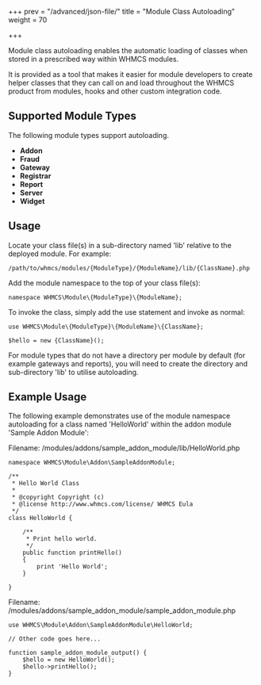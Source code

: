 +++
prev = "/advanced/json-file/"
title = "Module Class Autoloading"
weight = 70

+++

Module class autoloading enables the automatic loading of classes when stored in a prescribed way within WHMCS modules.

It is provided as a tool that makes it easier for module developers to create helper classes that they can call on and load throughout the WHMCS product from modules, hooks and other custom integration code.

## Supported Module Types

The following module types support autoloading. 

* **Addon**
* **Fraud**
* **Gateway**
* **Registrar**
* **Report** 
* **Server** 
* **Widget** 

## Usage

Locate your class file(s) in a sub-directory named 'lib' relative to the deployed module. For example: 

```
/path/to/whmcs/modules/{ModuleType}/{ModuleName}/lib/{ClassName}.php
```
Add the module namespace to the top of your class file(s): 

```
namespace WHMCS\Module\{ModuleType}\{ModuleName};
```
To invoke the class, simply add the use statement and invoke as normal: 

```
use WHMCS\Module\{ModuleType}\{ModuleName}\{ClassName};

$hello = new {ClassName}();
```

For module types that do not have a directory per module by default (for example gateways and reports), you will need to create the directory and sub-directory 'lib' to utilise autoloading.

## Example Usage

The following example demonstrates use of the module namespace autoloading for a class named 'HelloWorld' within the addon module 'Sample Addon Module': 

Filename: /modules/addons/sample_addon_module/lib/HelloWorld.php

```
namespace WHMCS\Module\Addon\SampleAddonModule;

/**
 * Hello World Class
 * 
 * @copyright Copyright (c) 
 * @license http://www.whmcs.com/license/ WHMCS Eula
 */
class HelloWorld {

    /**
     * Print hello world.
     */
    public function printHello()
    {
        print 'Hello World';
    }

}
```
Filename: /modules/addons/sample_addon_module/sample_addon_module.php 

```
use WHMCS\Module\Addon\SampleAddonModule\HelloWorld;

// Other code goes here...

function sample_addon_module_output() {
    $hello = new HelloWorld();
    $hello->printHello();
}
```
